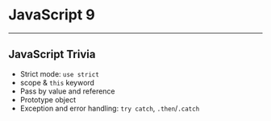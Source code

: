 # JavaScript 9

---

## JavaScript Trivia

* Strict mode: `use strict`
* scope & `this` keyword
* Pass by value and reference
* Prototype object
* Exception and error handling: `try catch`, `.then`/`.catch`

